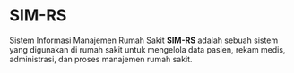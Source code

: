 # SIM-RS

Sistem Informasi Manajemen Rumah Sakit **SIM-RS** adalah sebuah sistem yang digunakan di rumah sakit untuk mengelola data pasien, rekam medis, administrasi, dan proses manajemen rumah sakit.

